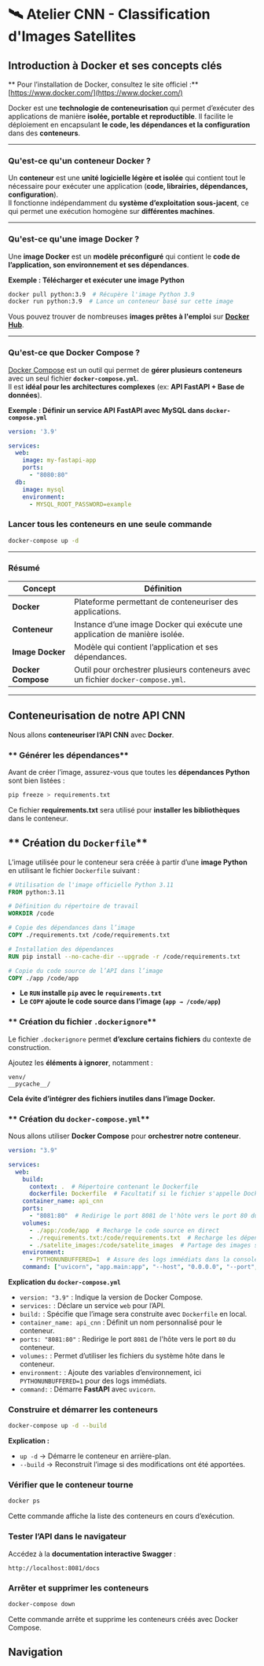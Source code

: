 # 🛰️ **Atelier CNN - Classification d'Images Satellites**  
## **Introduction à Docker et ses concepts clés**  

** Pour l’installation de Docker, consultez le site officiel :** [https://www.docker.com/](https://www.docker.com/)  

Docker est une **technologie de conteneurisation** qui permet d’exécuter des applications de manière **isolée, portable et reproductible**. Il facilite le déploiement en encapsulant **le code, les dépendances et la configuration** dans des **conteneurs**.

---

### **Qu'est-ce qu'un conteneur Docker ?**  
Un **conteneur** est une **unité logicielle légère et isolée** qui contient tout le nécessaire pour exécuter une application (**code, librairies, dépendances, configuration**).  
Il fonctionne indépendamment du **système d’exploitation sous-jacent**, ce qui permet une exécution homogène sur **différentes machines**.

---

### **Qu'est-ce qu'une image Docker ?**  
Une **image Docker** est un **modèle préconfiguré** qui contient le **code de l’application, son environnement et ses dépendances**.  

**Exemple : Télécharger et exécuter une image Python**  
```bash
docker pull python:3.9  # Récupère l'image Python 3.9
docker run python:3.9  # Lance un conteneur basé sur cette image
```
Vous pouvez trouver de nombreuses **images prêtes à l'emploi** sur **[Docker Hub](https://hub.docker.com/)**.

---

### **Qu'est-ce que Docker Compose ?**  
[Docker Compose](https://docs.docker.com/compose/) est un outil qui permet de **gérer plusieurs conteneurs** avec un seul fichier **`docker-compose.yml`**.  
Il est **idéal pour les architectures complexes** (ex: **API FastAPI + Base de données**).

**Exemple : Définir un service API FastAPI avec MySQL dans `docker-compose.yml`**  
```yaml
version: '3.9'

services:
  web:
    image: my-fastapi-app
    ports:
      - "8080:80"
  db:
    image: mysql
    environment:
      - MYSQL_ROOT_PASSWORD=example
```
### **Lancer tous les conteneurs en une seule commande**  
```bash
docker-compose up -d
```

---

### **Résumé**
| **Concept** | **Définition** |
|------------|--------------|
| **Docker** | Plateforme permettant de conteneuriser des applications. |
| **Conteneur** | Instance d’une image Docker qui exécute une application de manière isolée. |
| **Image Docker** | Modèle qui contient l’application et ses dépendances. |
| **Docker Compose** | Outil pour orchestrer plusieurs conteneurs avec un fichier `docker-compose.yml`. |

---

## **Conteneurisation de notre API CNN**
Nous allons **conteneuriser l’API CNN** avec **Docker**.

### ** Générer les dépendances**
Avant de créer l’image, assurez-vous que toutes les **dépendances Python** sont bien listées :
```bash
pip freeze > requirements.txt
```
Ce fichier **requirements.txt** sera utilisé pour **installer les bibliothèques** dans le conteneur.

## ** Création du `Dockerfile`**
L’image utilisée pour le conteneur sera créée à partir d’une **image Python** en utilisant le fichier `Dockerfile` suivant :

```dockerfile
# Utilisation de l'image officielle Python 3.11
FROM python:3.11

# Définition du répertoire de travail
WORKDIR /code

# Copie des dépendances dans l’image
COPY ./requirements.txt /code/requirements.txt

# Installation des dépendances
RUN pip install --no-cache-dir --upgrade -r /code/requirements.txt

# Copie du code source de l’API dans l’image
COPY ./app /code/app
```
- **Le `RUN` installe `pip` avec le `requirements.txt`**  
- **Le `COPY` ajoute le code source dans l’image (`app → /code/app`)**

### ** Création du fichier `.dockerignore`**
Le fichier `.dockerignore` permet **d’exclure certains fichiers** du contexte de construction.  

Ajoutez les **éléments à ignorer**, notamment :  
```
venv/
__pycache__/
```
**Cela évite d’intégrer des fichiers inutiles dans l’image Docker.**

### ** Création du `docker-compose.yml`**
Nous allons utiliser **Docker Compose** pour **orchestrer notre conteneur**.

```yaml
version: "3.9"

services:
  web:
    build:
      context: .  # Répertoire contenant le Dockerfile
      dockerfile: Dockerfile  # Facultatif si le fichier s'appelle Dockerfile
    container_name: api_cnn
    ports:
      - "8081:80"  # Redirige le port 8081 de l'hôte vers le port 80 du conteneur
    volumes:
      - ./app:/code/app  # Recharge le code source en direct
      - ./requirements.txt:/code/requirements.txt  # Recharge les dépendances
      - ./satelite_images:/code/satelite_images  # Partage des images satellites
    environment:
      - PYTHONUNBUFFERED=1  # Assure des logs immédiats dans la console
    command: ["uvicorn", "app.main:app", "--host", "0.0.0.0", "--port", "80"]
```

**Explication du `docker-compose.yml`**
- `version: "3.9"` : Indique la version de Docker Compose.
- `services:` : Déclare un service `web` pour l’API.
- `build:` : Spécifie que l’image sera construite avec `Dockerfile` en local.
- `container_name: api_cnn` : Définit un nom personnalisé pour le conteneur.
- `ports: "8081:80"` : Redirige le port `8081` de l'hôte vers le port `80` du conteneur.
- `volumes:` : Permet d’utiliser les fichiers du système hôte dans le conteneur.
- `environment:` : Ajoute des variables d’environnement, ici `PYTHONUNBUFFERED=1` pour des logs immédiats.
- `command:` : Démarre **FastAPI** avec `uvicorn`.

### **Construire et démarrer les conteneurs**
```bash
docker-compose up -d --build
```

**Explication :**
- `up -d` → Démarre le conteneur en arrière-plan.
- `--build` → Reconstruit l’image si des modifications ont été apportées.

### **Vérifier que le conteneur tourne**
```bash
docker ps
```
Cette commande affiche la liste des conteneurs en cours d’exécution.

### **Tester l’API dans le navigateur**
Accédez à la **documentation interactive Swagger** :
```
http://localhost:8081/docs
```

### **Arrêter et supprimer les conteneurs**
```bash
docker-compose down
```
Cette commande arrête et supprime les conteneurs créés avec Docker Compose.

## Navigation
